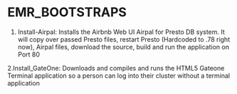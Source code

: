 # EMR_BOOTSTRAPS

1. Install-Airpal: Installs the Airbnb Web UI Airpal for Presto DB system. It will copy over passed Presto files, restart Presto (Hardcoded to .78 right now), Airpal files, download the source, build and run the application on Port 80
 

2.Install_GateOne:  Downloads and compiles and runs the HTML5 Gateone Terminal application so a person can log into their cluster without a terminal application 

